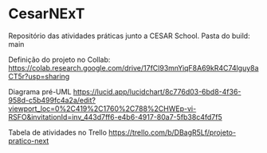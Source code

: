 # CesarNExT
Repositório das atividades práticas junto a CESAR School. Pasta do build: main

Definição do projeto no Collab:
https://colab.research.google.com/drive/17fCl93mnYiqF8A69kR4C74lguy8aCT5r?usp=sharing

Diagrama pré-UML
https://lucid.app/lucidchart/8c776d03-6bd8-4f36-958d-c5b499fc4a2a/edit?viewport_loc=0%2C419%2C1760%2C788%2CHWEp-vi-RSFO&invitationId=inv_443d7ff6-e4b6-4917-80a7-5fb38c4fd7f5

Tabela de atividades no  Trello
https://trello.com/b/DBagR5Lf/projeto-pratico-next
